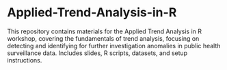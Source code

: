 # Applied-Trend-Analysis-in-R
This repository contains materials for the Applied Trend Analysis in R workshop, covering the fundamentals of trend analysis, focusing on detecting and identifying for further investigation anomalies in public health surveillance data. Includes slides, R scripts, datasets, and setup instructions.

